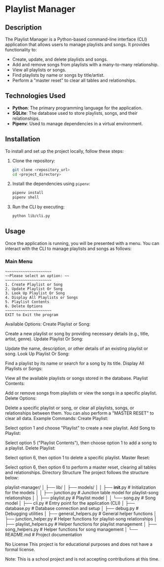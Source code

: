 # Playlist Manager

## Description

The Playlist Manager is a Python-based command-line interface (CLI) application that allows users to manage playlists and songs. It provides functionality to:

- Create, update, and delete playlists and songs.
- Add and remove songs from playlists with a many-to-many relationship.
- View all playlists or songs.
- Find playlists by name or songs by title/artist.
- Perform a "master reset" to clear all tables and relationships.

## Technologies Used

- **Python**: The primary programming language for the application.
- **SQLite**: The database used to store playlists, songs, and their relationships.
- **Pipenv**: Used to manage dependencies in a virtual environment.

## Installation

To install and set up the project locally, follow these steps:

1. Clone the repository:

    ```bash
    git clone <repository_url>
    cd <project_directory>
    ```

2. Install the dependencies using `pipenv`:

    ```bash
    pipenv install
    pipenv shell
    ```

3. Run the CLI by executing:

    ```bash
    python lib/cli.py
    ```

## Usage

Once the application is running, you will be presented with a menu. You can interact with the CLI to manage playlists and songs as follows:

### Main Menu

```text
~~~~~~~~~~~~~~~~~~~~~
~~Please select an option: ~~
~~~~~~~~~~~~~~~~~~~~~
1. Create Playlist or Song
2. Update Playlist Or Song
3. Look Up Playlist Or Song
4. Display All Playlists or Songs
5. Playlist Contents
6. Delete Options
~~~~~~~~~~~~~~~~~~~~~
EXIT to Exit the program
```

Available Options:
Create Playlist or Song:

Create a new playlist or song by providing necessary details (e.g., title, artist, genre).
Update Playlist Or Song:

Update the name, description, or other details of an existing playlist or song.
Look Up Playlist Or Song:

Find a playlist by its name or search for a song by its title.
Display All Playlists or Songs:

View all the available playlists or songs stored in the database.
Playlist Contents:

Add or remove songs from playlists or view the songs in a specific playlist.
Delete Options:

Delete a specific playlist or song, or clear all playlists, songs, or relationships between them. You can also perform a "MASTER RESET" to clear all data.
Example Commands:
Create Playlist:

Select option 1 and choose "Playlist" to create a new playlist.
Add Song to Playlist:

Select option 5 ("Playlist Contents"), then choose option 1 to add a song to a playlist.
Delete Playlist:

Select option 6, then option 1 to delete a specific playlist.
Master Reset:

Select option 6, then option 6 to perform a master reset, clearing all tables and relationships.
Directory Structure
The project follows the structure below:

playlist-manager/
│
├── lib/
│   ├── models/
│   │   ├── __init__.py       # Initialization for the models
│   │   ├── junction.py       # Junction table model for playlist-song relationships
│   │   ├── playlist.py       # Playlist model
│   │   └── song.py           # Song model
│   ├── cli.py                # Entry point for the application (CLI)
│   ├── database.py           # Database connection and setup
│   ├── debug.py              # Debugging utilities
│   ├── general_helpers.py    # General helper functions
│   ├── junction_helper.py    # Helper functions for playlist-song relationships
│   ├── playlist_helpers.py   # Helper functions for playlist management
│   ├── song_helpers.py       # Helper functions for song management
│
└── README.md                 # Project documentation



No License
This project is for educational purposes and does not have a formal license.

Note: This is a school project and is not accepting contributions at this time.


